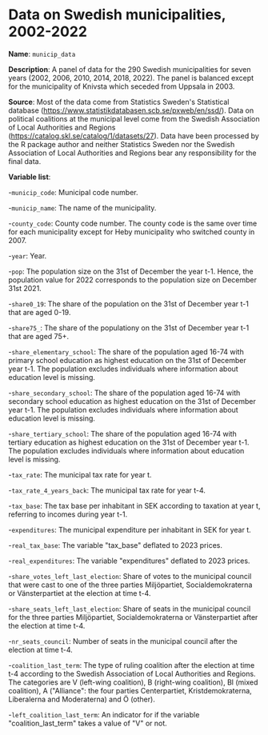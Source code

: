 # Data on Swedish municipalities, 2002-2022

**Name**: ```municip_data```

**Description**: A panel of data for the 290 Swedish municipalities for seven years (2002, 2006, 2010, 2014, 2018, 2022). The panel is balanced except for the municipality of Knivsta which seceded from Uppsala in 2003.

**Source**: Most of the data come from Statistics Sweden's Statistical database (https://www.statistikdatabasen.scb.se/pxweb/en/ssd/). Data on political coalitions at the municipal level come from the Swedish Association of Local Authorities and Regions (https://catalog.skl.se/catalog/1/datasets/27). Data have been processed by the R package author and neither Statistics Sweden nor the Swedish Association of Local Authorities and Regions bear any responsibility for the final data.

**Variable list**:

-```municip_code```: Municipal code number.

-```municip_name```: The name of the municipality.

-```county_code```: County code number. The county code is the same over time for each municipality except for Heby municipality who switched county in 2007.

-```year```: Year.

-```pop```: The population size on the 31st of December the year t-1. Hence, the population value for 2022 corresponds to the population size on December 31st 2021.

-```share0_19```: The share of the population on the 31st of December year t-1 that are aged 0-19.

-```share75_```: The share of the populationy on the 31st of December year t-1 that are aged 75+.

-```share_elementary_school```: The share of the population aged 16-74 with primary school education as highest education on the 31st of December year t-1. The population excludes individuals where information about education level is missing.

-```share_secondary_school```: The share of the population aged 16-74 with secondary school education as highest education on the 31st of December year t-1. The population excludes individuals where information about education level is missing.

-```share_tertiary_school```: The share of the population aged 16-74 with tertiary education as highest education on the 31st of December year t-1. The population excludes individuals where information about education level is missing.

-```tax_rate```: The municipal tax rate for year t.

-```tax_rate_4_years_back```: The municipal tax rate for year t-4.

-```tax_base```: The tax base per inhabitant in SEK according to taxation at year t, referring to incomes during year t-1.

-```expenditures```: The municipal expenditure per inhabitant in SEK for year t.

-```real_tax_base```: The variable "tax_base" deflated to 2023 prices.

-```real_expenditures```: The variable "expenditures" deflated to 2023 prices.

-```share_votes_left_last_election```: Share of votes to the municipal council that were cast to one of the three parties Miljöpartiet, Socialdemokraterna or Vänsterpartiet at the election at time t-4.

-```share_seats_left_last_election```: Share of seats in the municipal council for the three parties Miljöpartiet, Socialdemokraterna or Vänsterpartiet after the election at time t-4.

-```nr_seats_council```: Number of seats in the municipal council after the election at time t-4.

-```coalition_last_term```: The type of ruling coalition after the election at time t-4 according to the Swedish Association of Local Authorities and Regions. The categories are V (left-wing coalition), B (right-wing coalition), Bl (mixed coalition), A ("Alliance": the four parties Centerpartiet, Kristdemokraterna, Liberalerna and Moderaterna) and Ö (other).

-```left_coalition_last_term```: An indicator for if the variable "coalition_last_term" takes a value of "V" or not.

